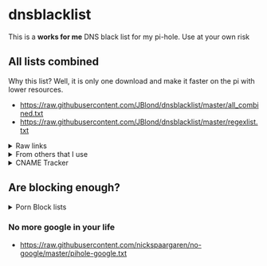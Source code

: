 # dnsblacklist

This is a **works for me** DNS black list for my pi-hole. Use at your own risk

## All lists combined

Why this list? Well, it is only one download and make it faster on the pi with lower resources.

- <https://raw.githubusercontent.com/JBlond/dnsblacklist/master/all_combined.txt>
- <https://raw.githubusercontent.com/JBlond/dnsblacklist/master/regexlist.txt>

<details><summary>Raw links</summary><br>

- <https://raw.githubusercontent.com/JBlond/dnsblacklist/master/blacklist.txt>
- <https://raw.githubusercontent.com/JBlond/dnsblacklist/master/regexlist.txt>
- <https://raw.githubusercontent.com/JBlond/dnsblacklist/master/justdomains.txt>
- <https://raw.githubusercontent.com/JBlond/dnsblacklist/master/Win10Telemetry.txt>
- <https://raw.githubusercontent.com/JBlond/dnsblacklist/master/Win10Telemetry-extended.txt>
- <https://raw.githubusercontent.com/JBlond/dnsblacklist/master/windows-2004-endpoints.txt> use this list with care.
- <https://raw.githubusercontent.com/JBlond/dnsblacklist/master/spotify.txt>
- <https://raw.githubusercontent.com/JBlond/dnsblacklist/master/hihonor.txt>
- <https://raw.githubusercontent.com/JBlond/dnsblacklist/master/amazon.txt>
- <https://raw.githubusercontent.com/JBlond/dnsblacklist/master/hihonor.txt>
- <https://raw.githubusercontent.com/JBlond/dnsblacklist/master/samsung.txt>
- <https://raw.githubusercontent.com/JBlond/dnsblacklist/master/sysctl-org-cameleon-hosts.txt>

</details>

<details><summary>From others that I use</summary><br>

- <https://raw.githubusercontent.com/StevenBlack/hosts/master/hosts>
- <https://s3.amazonaws.com/lists.disconnect.me/simple_tracking.txt>
- <https://s3.amazonaws.com/lists.disconnect.me/simple_ad.txt>
- <https://raw.githubusercontent.com/RPiList/specials/master/Blocklisten/easylist>

</details>

<details><summary>CNAME Tracker</summary><br>

- <https://raw.githubusercontent.com/AdguardTeam/cname-trackers/master/combined_disguised_trackers_justdomains.txt>

</details>

## Are blocking enough?

<details><summary>Porn Block lists</summary><br>

- <https://raw.githubusercontent.com/RPiList/specials/master/Blocklisten/pornblock1>
- <https://raw.githubusercontent.com/RPiList/specials/master/Blocklisten/pornblock2>
- <https://raw.githubusercontent.com/RPiList/specials/master/Blocklisten/pornblock3>
- <https://raw.githubusercontent.com/RPiList/specials/master/Blocklisten/pornblock4>
- <https://raw.githubusercontent.com/RPiList/specials/master/Blocklisten/pornblock5>
- <https://raw.githubusercontent.com/RPiList/specials/master/Blocklisten/pornblock6>

</details>

### No more google in your life

- <https://raw.githubusercontent.com/nickspaargaren/no-google/master/pihole-google.txt>
